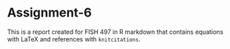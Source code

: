 # Assignment-6

This is a report created for FISH 497 in R markdown that contains equations with LaTeX and references with `knitcitations`.